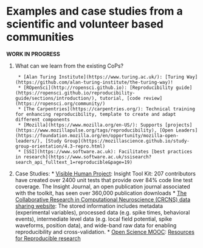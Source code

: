 # Examples and case studies from a scientific and volunteer based communities

**WORK IN PROGRESS**

1. What can we learn from the existing CoPs?
	
        * [Alan Turing Institute](https://www.turing.ac.uk/): [Turing Way](https://github.com/alan-turing-institute/the-turing-way)!
        * [ROpenSci](http://ropensci.github.io): [Reproducibility guide](https://ropensci.github.io/reproducibility-guide/sections/introduction/), tutorial, [code review](https://ropensci.org/community/)
        * [The Carpentries](https://carpentries.org/): Technical training for enhancing reproducibility, template to create and adapt different components
        * [Mozilla](https://www.mozilla.org/en-US/): Supports [projects](https://www.mozillapulse.org/tags/reproducibility), [Open Leaders](https://foundation.mozilla.org/en/opportunity/mozilla-open-leaders/), [Study Group](https://mozillascience.github.io/study-group-orientation/4.3-repro.html)
        * [SSI](https://www.software.ac.uk): Facilitates [best practices in research](https://www.software.ac.uk/ssisearch?search_api_fulltext_1=reproducible&page=19)

2. Case Studies:
        * [Visible Human Project](https://www.nlm.nih.gov/research/visible/visible_human.html): Insight Tool Kit: 207 contributors have created over 2400 unit tests that provide over 84% code line test coverage. The Insight Journal, an open publication journal associated with the toolkit, has seen over 360,000 publication downloads
        * [The Collaborative Research in Computational Neuroscience (CRCNS) data sharing website](https://crcns.org/): The stored information includes metadata (experimental variables), processed data (e.g. spike times, behavioral events), intermediate level data (e.g. local field potential, spike waveforms, position data), and wide-band raw data for enabling reproducibility and cross-validation.
       * [Open Science MOOC](https://opensciencemooc.eu/): [Resources for Reproducible research](https://opensciencemooc.eu/resources/#three)